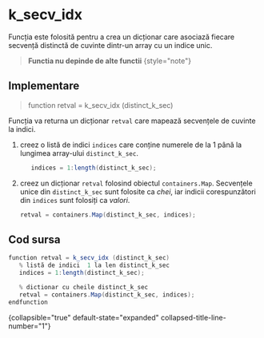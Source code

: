 # k_secv_idx

Funcția este folosită pentru a crea un dicționar care asociază fiecare secvență distinctă de cuvinte dintr-un array cu un indice unic.

> **Functia nu depinde de alte functii**
{style="note"}

## Implementare

> function retval = k_secv_idx (distinct_k_sec)

Funcția va returna un dicționar `retval` care mapează secvențele de cuvinte la indici.

1. creez o listă de indici `indices` care conține numerele de la 1 până la lungimea array-ului `distinct_k_sec`.

   ```C#
      indices = 1:length(distinct_k_sec);
   ```

2. creez un dicționar `retval` folosind obiectul `containers.Map`. Secvențele unice din `distinct_k_sec` sunt folosite ca _chei_, iar indicii corespunzători din `indices` sunt folosiți ca _valori_.

   ```C#
   retval = containers.Map(distinct_k_sec, indices);
   ```

## Cod sursa

   ```C#
   function retval = k_secv_idx (distinct_k_sec)
      % listă de indici  1 la len distinct_k_sec
      indices = 1:length(distinct_k_sec);
  
      % dictionar cu cheile distinct_k_sec
      retval = containers.Map(distinct_k_sec, indices);
   endfunction
   ```
{collapsible="true" default-state="expanded" collapsed-title-line-number="1"}